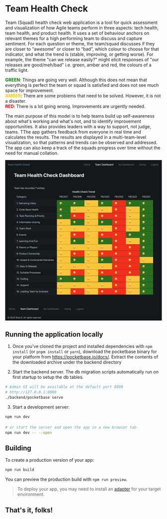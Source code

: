 # Team Health Check

Team (Squad) health check web application is a tool for quick assessment and visualization of
how Agile teams perform in three aspects: tech health, team health, and product health. It
uses a set of behaviour anchors on relevant themes for a high performing team to discuss and
capture sentiment. For each question or theme, the team/squad discusses if they are closer to
“awesome” or closer to “bad”, which colour to choose for that indicator, and what the trend is
(stable, improving, or getting worse). For example, the theme "can we release easily?" might
elicit responses of "our releases are good/meh/bad" i.e. green, amber and red, the colours of
a traffic light.

<span style="color:green;">**GREEN**</span>: Things are going very well. Although this does not mean that everything is perfect the team or squad is satisfied and does not see much space for improvement.  
<span style="color: #ffcc00;">**AMBER**</span>: There are some problems that need to be solved. However, it is not a disaster.  
<span style="color: red;">**RED**</span>: There is a lot going wrong. Improvements are urgently needed.

The main purpose of this model is to help teams build up self-awareness about what's working and what's not, and to identify improvement opportunities. It also provides leaders with a way to support, not judge, teams. TThe app gathers feedback from everyone in real time and calculates the results. The results are displayed in a multi-team-level visualization, so that patterns and trends can be observed and addressed. The app can also keep a track of the squads progress over time without the need for manual collation.

<p align="center">
  <img alt="Team Dashboard" src="https://github.com/codehub-kirans/team-health-check/blob/main/static/dashboard-example.png?raw=true">
</p>

## Running the application locally

1.  Once you've cloned the project and installed dependencies with `npm install` (or `pnpm install` or `yarn`), download the pocketbase binary for your platform from https://pocketbase.io/docs/. Extract the contents of the downloaded archive under the backend directory

2.  Start the backend server. The db migration scripts automatically run on first startup to setup the db tables.

```bash
# Admin UI will be available at the default port 8090
# http://127.0.0.1:8090
./backend/pocketbase serve
```

3.  Start a development server:

```bash
npm run dev

# or start the server and open the app in a new browser tab
npm run dev -- --open
```

## Building

To create a production version of your app:

```bash
npm run build
```

You can preview the production build with `npm run preview`.

> To deploy your app, you may need to install an [adapter](https://kit.svelte.dev/docs/adapters) for your target environment.

## That's it, folks!
